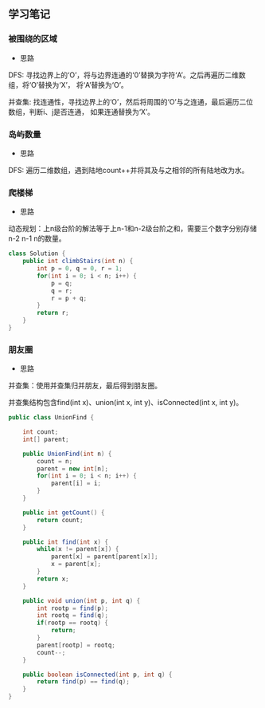 ## 学习笔记

### 被围绕的区域
- 思路

DFS: 寻找边界上的‘O’，将与边界连通的‘0’替换为字符‘A’。之后再遍历二维数组，将‘O’替换为‘X’，
将‘A’替换为‘O’。

并查集: 找连通性，寻找边界上的‘O’，然后将周围的‘O’与之连通，最后遍历二位数组，判断i、j是否连通，
如果连通替换为‘X’。

### 岛屿数量
- 思路

DFS: 遍历二维数组，遇到陆地count++并将其及与之相邻的所有陆地改为水。

### 爬楼梯
- 思路

动态规划：上n级台阶的解法等于上n-1和n-2级台阶之和，需要三个数字分别存储n-2 n-1 n的数量。
```java
class Solution {
    public int climbStairs(int n) {
        int p = 0, q = 0, r = 1;
        for(int i = 0; i < n; i++) {
            p = q;
            q = r;
            r = p + q;
        }
        return r;
    }
}
```

### 朋友圈
- 思路

并查集：使用并查集归并朋友，最后得到朋友圈。

并查集结构包含find(int x)、union(int x, int y)、isConnected(int x, int y)。
```java
public class UnionFind {

    int count;
    int[] parent;

    public UnionFind(int n) {
        count = n;
        parent = new int[n];
        for(int i = 0; i < n; i++) {
            parent[i] = i;
        }
    }

    public int getCount() {
        return count;
    }

    public int find(int x) {
        while(x != parent[x]) {
            parent[x] = parent[parent[x]];
            x = parent[x];
        }
        return x;
    }

    public void union(int p, int q) {
        int rootp = find(p);
        int rootq = find(q);
        if(rootp == rootq) {
            return;
        }
        parent[rootp] = rootq;
        count--;
    }

    public boolean isConnected(int p, int q) {
        return find(p) == find(q);
    }
}
```
